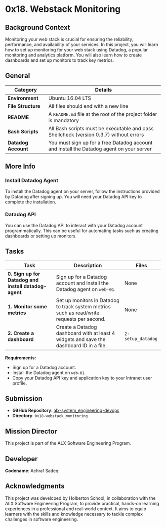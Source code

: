 # 0x18. Webstack Monitoring

## Background Context
Monitoring your web stack is crucial for ensuring the reliability, performance, and availability of your services. In this project, you will learn how to set up monitoring for your web stack using Datadog, a popular monitoring and analytics platform. You will also learn how to create dashboards and set up monitors to track key metrics.

## General

| Category | Details |
|----------|---------|
| **Environment** | Ubuntu 16.04 LTS |
| **File Structure** | All files should end with a new line |
| **README** | A `README.md` file at the root of the project folder is mandatory |
| **Bash Scripts** | All Bash scripts must be executable and pass Shellcheck (version 0.3.7) without errors |
| **Datadog Account** | You must sign up for a free Datadog account and install the Datadog agent on your server |

## More Info

### Install Datadog Agent
To install the Datadog agent on your server, follow the instructions provided by Datadog after signing up. You will need your Datadog API key to complete the installation.

### Datadog API
You can use the Datadog API to interact with your Datadog account programmatically. This can be useful for automating tasks such as creating dashboards or setting up monitors.

## Tasks

| Task | Description | Files |
|------|-------------|-------|
| **0. Sign up for Datadog and install datadog-agent** | Sign up for a Datadog account and install the Datadog agent on `web-01`. | None |
| **1. Monitor some metrics** | Set up monitors in Datadog to track system metrics such as read/write requests per second. | None |
| **2. Create a dashboard** | Create a Datadog dashboard with at least 4 widgets and save the dashboard ID in a file. | `2-setup_datadog` |

**Requirements:**
- Sign up for a Datadog account.
- Install the Datadog agent on `web-01`.
- Copy your Datadog API key and application key to your Intranet user profile.

## Submission
- **GitHub Repository**: [alx-system_engineering-devops](https://github.com/Achrafsadeq/alx-system_engineering-devops)
- **Directory**: `0x18-webstack_monitoring`

## Mission Director

This project is part of the ALX Software Engineering Program.

## Developer

**Codename**: Achraf Sadeq

## Acknowledgments

This project was developed by Holberton School, in collaboration with the ALX Software Engineering Program, to provide practical, hands-on learning experiences in a professional and real-world context. It aims to equip learners with the skills and knowledge necessary to tackle complex challenges in software engineering.

